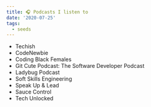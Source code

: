 ```yaml
---
title: 🎧 Podcasts I listen to
date: '2020-07-25'
tags:
  - seeds
---
```


- Techish
- CodeNewbie
- Coding Black Females
- Git Cute Podcast: The Software Developer Podcast
- Ladybug Podcast
- Soft Skills Engineering
- Speak Up & Lead
- Sauce Control
- Tech Unlocked
